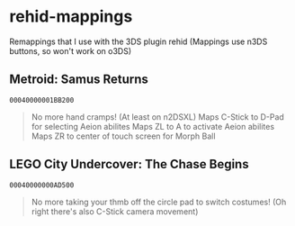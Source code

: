 # rehid-mappings
Remappings that I use with the 3DS plugin rehid (Mappings use n3DS buttons, so won't work on o3DS)

## Metroid: Samus Returns
`00040000001BB200`
> No more hand cramps! (At least on n2DSXL)
Maps C-Stick to D-Pad for selecting Aeion abilites
Maps ZL to A to activate Aeion abilites
Maps ZR to center of touch screen for Morph Ball

## LEGO City Undercover: The Chase Begins
`00040000000AD500`
> No more taking your thmb off the circle pad to switch costumes!
> (Oh right there's also C-Stick camera movement)

## 

## 

## 

## 
